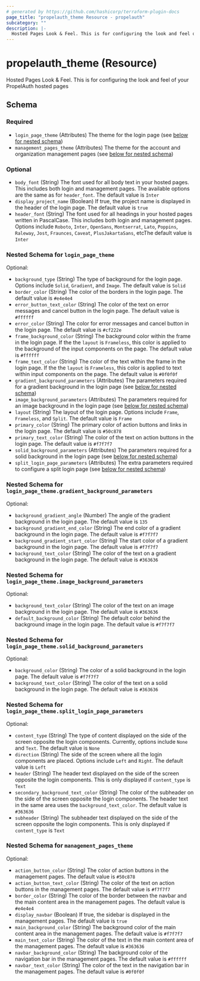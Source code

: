```yaml
---
# generated by https://github.com/hashicorp/terraform-plugin-docs
page_title: "propelauth_theme Resource - propelauth"
subcategory: ""
description: |-
  Hosted Pages Look & Feel. This is for configuring the look and feel of your PropelAuth hosted pages
---
```


# propelauth_theme (Resource)

Hosted Pages Look & Feel. This is for configuring the look and feel of your PropelAuth hosted pages



<!-- schema generated by tfplugindocs -->
## Schema

### Required

- `login_page_theme` (Attributes) The theme for the login page (see [below for nested schema](#nestedatt--login_page_theme))
- `management_pages_theme` (Attributes) The theme for the account and organization management pages (see [below for nested schema](#nestedatt--management_pages_theme))

### Optional

- `body_font` (String) The font used for all body text in your hosted pages. This includes both login and management pages. The available options are the same as for `header_font`. The default value is `Inter`
- `display_project_name` (Boolean) If true, the project name is displayed in the header of the login page. The default value is `true`
- `header_font` (String) The font used for all headings in your hosted pages written in PascalCase. This includes both login and management pages. Options include `Roboto`, `Inter`, `OpenSans`, `Montserrat`, `Lato`, `Poppins`, `Raleway`, `Jost`, `Fraunces`, `Caveat`, `PlusJakartaSans`, etcThe default value is `Inter`

<a id="nestedatt--login_page_theme"></a>
### Nested Schema for `login_page_theme`

Optional:

- `background_type` (String) The type of background for the login page. Options include `Solid`, `Gradient`, and `Image`. The default value is `Solid`
- `border_color` (String) The color of the borders in the login page. The default value is `#e4e4e4`
- `error_button_text_color` (String) The color of the text on error messages and cancel button in the login page. The default value is `#ffffff`
- `error_color` (String) The color for error messages and cancel button in the login page. The default value is `#cf222e`
- `frame_background_color` (String) The background color within the frame in the login page. If the the `layout` is `Frameless`, this color is applied to the background of the input components on the page. The default value is `#ffffff`
- `frame_text_color` (String) The color of the text within the frame in the login page.  If the the `layout` is `Frameless`, this color is applied to text within input components on the page. The default value is `#0f0f0f`
- `gradient_background_parameters` (Attributes) The parameters required for a gradient background in the login page (see [below for nested schema](#nestedatt--login_page_theme--gradient_background_parameters))
- `image_background_parameters` (Attributes) The parameters required for an image background in the login page (see [below for nested schema](#nestedatt--login_page_theme--image_background_parameters))
- `layout` (String) The layout of the login page. Options include `Frame`, `Frameless`, and `Split`. The default value is `Frame`
- `primary_color` (String) The primary color of action buttons and links in the login page. The default value is `#50c878`
- `primary_text_color` (String) The color of the text on action buttons in the login page. The default value is `#f7f7f7`
- `solid_background_parameters` (Attributes) The parameters required for a solid background in the login page (see [below for nested schema](#nestedatt--login_page_theme--solid_background_parameters))
- `split_login_page_parameters` (Attributes) The extra parameters required to configure a split login page (see [below for nested schema](#nestedatt--login_page_theme--split_login_page_parameters))

<a id="nestedatt--login_page_theme--gradient_background_parameters"></a>
### Nested Schema for `login_page_theme.gradient_background_parameters`

Optional:

- `background_gradient_angle` (Number) The angle of the gradient background in the login page. The default value is `135`
- `background_gradient_end_color` (String) The end color of a gradient background in the login page. The default value is `#f7f7f7`
- `background_gradient_start_color` (String) The start color of a gradient background in the login page. The default value is `#f7f7f7`
- `background_text_color` (String) The color of the text on a gradient background in the login page. The default value is `#363636`


<a id="nestedatt--login_page_theme--image_background_parameters"></a>
### Nested Schema for `login_page_theme.image_background_parameters`

Optional:

- `background_text_color` (String) The color of the text on an image background in the login page. The default value is `#363636`
- `default_background_color` (String) The default color behind the background image in the login page. The default value is `#f7f7f7`


<a id="nestedatt--login_page_theme--solid_background_parameters"></a>
### Nested Schema for `login_page_theme.solid_background_parameters`

Optional:

- `background_color` (String) The color of a solid background in the login page. The default value is `#f7f7f7`
- `background_text_color` (String) The color of the text on a solid background in the login page. The default value is `#363636`


<a id="nestedatt--login_page_theme--split_login_page_parameters"></a>
### Nested Schema for `login_page_theme.split_login_page_parameters`

Optional:

- `content_type` (String) The type of content displayed on the side of the screen opposite the login components. Currently, options include `None` and `Text`. The default value is `None`
- `direction` (String) The side of the screen where all the login components are placed. Options include `Left` and `Right`. The default value is `Left`
- `header` (String) The header text displayed on the side of the screen opposite the login components. This is only displayed if `content_type` is `Text`
- `secondary_background_text_color` (String) The color of the subheader on the side of the screen opposite the login components. The header text in the same area uses the `background_text_color`. The default value is `#363636`
- `subheader` (String) The subheader text displayed on the side of the screen opposite the login components. This is only displayed if `content_type` is `Text`



<a id="nestedatt--management_pages_theme"></a>
### Nested Schema for `management_pages_theme`

Optional:

- `action_button_color` (String) The color of action buttons in the management pages. The default value is `#50c878`
- `action_button_text_color` (String) The color of the text on action buttons in the management pages. The default value is `#f7f7f7`
- `border_color` (String) The color of the border between the navbar and the main content area in the management pages. The default value is `#e4e4e4`
- `display_navbar` (Boolean) If true, the sidebar is displayed in the management pages. The default value is `true`
- `main_background_color` (String) The background color of the main content area in the management pages. The default value is `#f7f7f7`
- `main_text_color` (String) The color of the text in the main content area of the management pages. The default value is `#363636`
- `navbar_background_color` (String) The background color of the navigation bar in the management pages. The default value is `#ffffff`
- `navbar_text_color` (String) The color of the text in the navigation bar in the management pages. The default value is `#0f0f0f`

